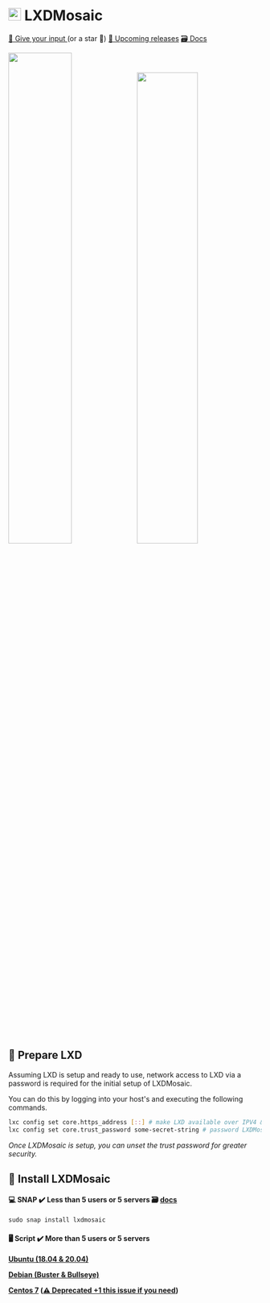 # <img src="https://raw.githubusercontent.com/turtle0x1/LxdMosaic/master/src/assets/lxdMosaic/logo.png" height="25" width="25"> LXDMosaic
<a href="https://github.com/turtle0x1/LxdMosaic/labels/more%20input%20required">📢 Give your input </a> (or a star :angel:)
<a href="https://github.com/turtle0x1/LxdMosaic/milestones">🎯  Upcoming releases</a>
<a href="https://lxdmosaic.readthedocs.io/en/latest/">🗃️ Docs</a>

<img src="https://i.imgur.com/vnhrSDW.png" width="50%"> <img src="https://i.imgur.com/xHSjw3J.png" width="49%">

## 🔪 Prepare LXD
Assuming LXD is setup and ready to use, network access to LXD via a password is required for the initial setup of LXDMosaic.

You can do this by logging into your host's and executing the following commands.

```bash
lxc config set core.https_address [::] # make LXD available over IPV4 & IPV6 on all interafaces
lxc config set core.trust_password some-secret-string # password LXDMosaic needs, you will be asked for this later
```
_Once LXDMosaic is setup, you can unset the trust password for greater security._

## 🛫 Install LXDMosaic

#### 💻 SNAP ✔️ Less than 5 users or 5 servers :card_file_box: [docs](https://lxdmosaic.readthedocs.io/en/latest/Snap/)

`sudo snap install lxdmosaic`

#### 🖥️ Script ✔️ More than 5 users or 5 servers

**[Ubuntu (18.04 & 20.04)](https://lxdmosaic.readthedocs.io/en/latest/#installing-lxdmosaic-ubuntu)**

**[Debian (Buster & Bullseye)](https://lxdmosaic.readthedocs.io/en/latest/#installing-lxdmosaic-ubuntu)**

**[Centos 7](https://lxdmosaic.readthedocs.io/en/latest/#installing-lxdmosaic-centos-7) ([⚠️ Deprecated +1 this issue if you need](https://github.com/turtle0x1/LxdMosaic/issues/457))**
